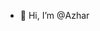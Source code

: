 - 👋 Hi, I’m @Azhar


<!---
azharahmedxom/azharahmedxom is a ✨ special ✨ repository because its `README.md` (this file) appears on your GitHub profile.
You can click the Preview link to take a look at your changes.
--->

